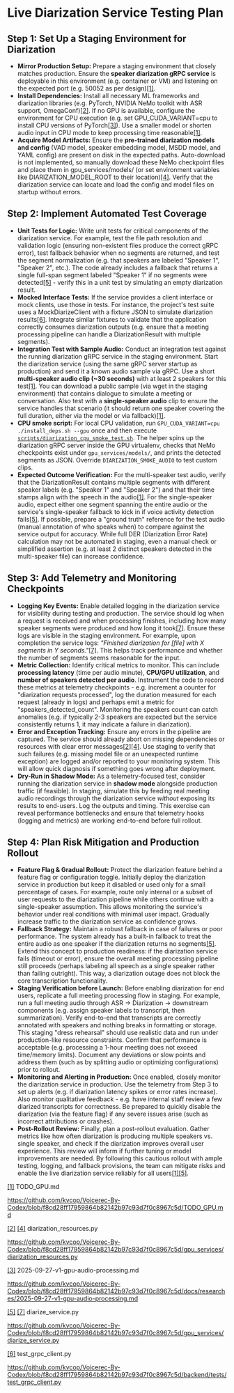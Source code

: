 # Live Diarization Service Testing Plan

## Step 1: Set Up a Staging Environment for Diarization

- **Mirror Production Setup:** Prepare a staging environment that closely matches production. Ensure the **speaker diarization gRPC service** is deployable in this environment (e.g. container or VM) and listening on the expected port (e.g. 50052 as per design)[\[1\]](https://github.com/kvcop/Voicerec-By-Codex/blob/f8cd28ff17959864b82142b97c93d7f0c8967c5d/TODO_GPU.md#L2-L5).
- **Install Dependencies:** Install all necessary ML frameworks and diarization libraries (e.g. PyTorch, NVIDIA NeMo toolkit with ASR support, OmegaConf)[\[2\]](https://github.com/kvcop/Voicerec-By-Codex/blob/f8cd28ff17959864b82142b97c93d7f0c8967c5d/gpu_services/diarization_resources.py#L94-L102). If no GPU is available, configure the environment for CPU execution (e.g. set GPU_CUDA_VARIANT=cpu to install CPU versions of PyTorch[\[3\]](https://github.com/kvcop/Voicerec-By-Codex/blob/f8cd28ff17959864b82142b97c93d7f0c8967c5d/docs/researches/2025-09-27-v1-gpu-audio-processing.md#L2-L5)). Use a smaller model or shorten audio input in CPU mode to keep processing time reasonable[\[1\]](https://github.com/kvcop/Voicerec-By-Codex/blob/f8cd28ff17959864b82142b97c93d7f0c8967c5d/TODO_GPU.md#L2-L5).
- **Acquire Model Artifacts:** Ensure the **pre-trained diarization models and config** (VAD model, speaker embedding model, MSDD model, and YAML config) are present on disk in the expected paths. Auto-download is not implemented, so manually download these NeMo checkpoint files and place them in gpu_services/models/ (or set environment variables like DIARIZATION_MODEL_ROOT to their location)[\[4\]](https://github.com/kvcop/Voicerec-By-Codex/blob/f8cd28ff17959864b82142b97c93d7f0c8967c5d/gpu_services/diarization_resources.py#L120-L128). Verify that the diarization service can locate and load the config and model files on startup without errors.

## Step 2: Implement Automated Test Coverage
- **Unit Tests for Logic:** Write unit tests for critical components of the diarization service. For example, test the file path resolution and validation logic (ensuring non-existent files produce the correct gRPC error), test fallback behavior when no segments are returned, and test the segment normalization (e.g. that speakers are labeled "Speaker 1", "Speaker 2", etc.). The code already includes a fallback that returns a single full-span segment labeled "Speaker 1" if no segments were detected[[5]](https://github.com/kvcop/Voicerec-By-Codex/blob/f8cd28ff17959864b82142b97c93d7f0c8967c5d/gpu_services/diarize_service.py#L213-L219) - verify this in a unit test by simulating an empty diarization result.
- **Mocked Interface Tests:** If the service provides a client interface or mock clients, use those in tests. For instance, the project's test suite uses a MockDiarizeClient with a fixture JSON to simulate diarization results[[6]](https://github.com/kvcop/Voicerec-By-Codex/blob/f8cd28ff17959864b82142b97c93d7f0c8967c5d/backend/tests/test_grpc_client.py#L32-L40). Integrate similar fixtures to validate that the application correctly consumes diarization outputs (e.g. ensure that a meeting processing pipeline can handle a DiarizationResult with multiple segments).
- **Integration Test with Sample Audio:** Conduct an integration test against the running diarization gRPC service in the staging environment. Start the diarization service (using the same gRPC server startup as production) and send it a known audio sample via gRPC. Use a short **multi-speaker audio clip (~30 seconds)** with at least 2 speakers for this test[[1]](https://github.com/kvcop/Voicerec-By-Codex/blob/f8cd28ff17959864b82142b97c93d7f0c8967c5d/TODO_GPU.md#L2-L5). You can download a public sample (via wget in the staging environment) that contains dialogue to simulate a meeting or conversation. Also test with a **single-speaker audio** clip to ensure the service handles that scenario (it should return one speaker covering the full duration, either via the model or via fallback)[[1]](https://github.com/kvcop/Voicerec-By-Codex/blob/f8cd28ff17959864b82142b97c93d7f0c8967c5d/TODO_GPU.md#L2-L5).
- **CPU smoke script:** For local CPU validation, run `GPU_CUDA_VARIANT=cpu ./install_deps.sh --gpu` once and then execute [`scripts/diarization_cpu_smoke_test.sh`](../../scripts/diarization_cpu_smoke_test.sh). The helper spins up the diarization gRPC server inside the GPU virtualenv, checks that NeMo checkpoints exist under `gpu_services/models/`, and prints the detected segments as JSON. Override `DIARIZATION_SMOKE_AUDIO` to test custom clips.
- **Expected Outcome Verification:** For the multi-speaker test audio, verify that the DiarizationResult contains multiple segments with different speaker labels (e.g. "Speaker 1" and "Speaker 2") and that their time stamps align with the speech in the audio[[1]](https://github.com/kvcop/Voicerec-By-Codex/blob/f8cd28ff17959864b82142b97c93d7f0c8967c5d/TODO_GPU.md#L2-L5). For the single-speaker audio, expect either one segment spanning the entire audio or the service's single-speaker fallback to kick in if voice activity detection fails[[5]](https://github.com/kvcop/Voicerec-By-Codex/blob/f8cd28ff17959864b82142b97c93d7f0c8967c5d/gpu_services/diarize_service.py#L213-L219). If possible, prepare a "ground truth" reference for the test audio (manual annotation of who speaks when) to compare against the service output for accuracy. While full DER (Diarization Error Rate) calculation may not be automated in staging, even a manual check or simplified assertion (e.g. at least 2 distinct speakers detected in the multi-speaker file) can increase confidence.

## Step 3: Add Telemetry and Monitoring Checkpoints

- **Logging Key Events:** Enable detailed logging in the diarization service for visibility during testing and production. The service should log when a request is received and when processing finishes, including how many speaker segments were produced and how long it took[\[7\]](https://github.com/kvcop/Voicerec-By-Codex/blob/f8cd28ff17959864b82142b97c93d7f0c8967c5d/gpu_services/diarize_service.py#L220-L228). Ensure these logs are visible in the staging environment. For example, upon completion the service logs: _"Finished diarization for \[file\] with X segments in Y seconds."_[\[7\]](https://github.com/kvcop/Voicerec-By-Codex/blob/f8cd28ff17959864b82142b97c93d7f0c8967c5d/gpu_services/diarize_service.py#L220-L228). This helps track performance and whether the number of segments seems reasonable for the input.
- **Metric Collection:** Identify critical metrics to monitor. This can include **processing latency** (time per audio minute), **CPU/GPU utilization**, and **number of speakers detected per audio**. Instrument the code to record these metrics at telemetry checkpoints - e.g. increment a counter for "diarization requests processed", log the duration measured for each request (already in logs) and perhaps emit a metric for "speakers_detected_count". Monitoring the speakers count can catch anomalies (e.g. if typically 2-3 speakers are expected but the service consistently returns 1, it may indicate a failure in diarization).
- **Error and Exception Tracking:** Ensure any errors in the pipeline are captured. The service should already abort on missing dependencies or resources with clear error messages[\[2\]](https://github.com/kvcop/Voicerec-By-Codex/blob/f8cd28ff17959864b82142b97c93d7f0c8967c5d/gpu_services/diarization_resources.py#L94-L102)[\[4\]](https://github.com/kvcop/Voicerec-By-Codex/blob/f8cd28ff17959864b82142b97c93d7f0c8967c5d/gpu_services/diarization_resources.py#L120-L128). Use staging to verify that such failures (e.g. missing model file or an unexpected runtime exception) are logged and/or reported to your monitoring system. This will allow quick diagnosis if something goes wrong after deployment.
- **Dry-Run in Shadow Mode:** As a telemetry-focused test, consider running the diarization service in **shadow mode** alongside production traffic (if feasible). In staging, simulate this by feeding real meeting audio recordings through the diarization service _without_ exposing its results to end-users. Log the outputs and timing. This exercise can reveal performance bottlenecks and ensure that telemetry hooks (logging and metrics) are working end-to-end before full rollout.

## Step 4: Plan Risk Mitigation and Production Rollout

- **Feature Flag & Gradual Rollout:** Protect the diarization feature behind a feature flag or configuration toggle. Initially deploy the diarization service in production but keep it disabled or used only for a small percentage of cases. For example, route only internal or a subset of user requests to the diarization pipeline while others continue with a single-speaker assumption. This allows monitoring the service's behavior under real conditions with minimal user impact. Gradually increase traffic to the diarization service as confidence grows.
- **Fallback Strategy:** Maintain a robust fallback in case of failures or poor performance. The system already has a built-in fallback to treat the entire audio as one speaker if the diarization returns no segments[\[5\]](https://github.com/kvcop/Voicerec-By-Codex/blob/f8cd28ff17959864b82142b97c93d7f0c8967c5d/gpu_services/diarize_service.py#L213-L219). Extend this concept to production readiness: if the diarization service fails (timeout or error), ensure the overall meeting processing pipeline still proceeds (perhaps labeling all speech as a single speaker rather than failing outright). This way, a diarization outage does not block the core transcription functionality.
- **Staging Verification before Launch:** Before enabling diarization for end users, replicate a full meeting processing flow in staging. For example, run a full meeting audio through ASR -> Diarization -> downstream components (e.g. assign speaker labels to transcript, then summarization). Verify end-to-end that transcripts are correctly annotated with speakers and nothing breaks in formatting or storage. This staging "dress rehearsal" should use realistic data and run under production-like resource constraints. Confirm that performance is acceptable (e.g. processing a 1-hour meeting does not exceed time/memory limits). Document any deviations or slow points and address them (such as by splitting audio or optimizing configurations) prior to rollout.
- **Monitoring and Alerting in Production:** Once enabled, closely monitor the diarization service in production. Use the telemetry from Step 3 to set up alerts (e.g. if diarization latency spikes or error rates increase). Also monitor qualitative feedback - e.g. have internal staff review a few diarized transcripts for correctness. Be prepared to quickly disable the diarization (via the feature flag) if any severe issues arise (such as incorrect attributions or crashes).
- **Post-Rollout Review:** Finally, plan a post-rollout evaluation. Gather metrics like how often diarization is producing multiple speakers vs. single speaker, and check if the diarization improves overall user experience. This review will inform if further tuning or model improvements are needed. By following this cautious rollout with ample testing, logging, and fallback provisions, the team can mitigate risks and enable the live diarization service reliably for all users[\[1\]](https://github.com/kvcop/Voicerec-By-Codex/blob/f8cd28ff17959864b82142b97c93d7f0c8967c5d/TODO_GPU.md#L2-L5)[\[5\]](https://github.com/kvcop/Voicerec-By-Codex/blob/f8cd28ff17959864b82142b97c93d7f0c8967c5d/gpu_services/diarize_service.py#L213-L219).

[\[1\]](https://github.com/kvcop/Voicerec-By-Codex/blob/f8cd28ff17959864b82142b97c93d7f0c8967c5d/TODO_GPU.md#L2-L5) TODO_GPU.md

<https://github.com/kvcop/Voicerec-By-Codex/blob/f8cd28ff17959864b82142b97c93d7f0c8967c5d/TODO_GPU.md>

[\[2\]](https://github.com/kvcop/Voicerec-By-Codex/blob/f8cd28ff17959864b82142b97c93d7f0c8967c5d/gpu_services/diarization_resources.py#L94-L102) [\[4\]](https://github.com/kvcop/Voicerec-By-Codex/blob/f8cd28ff17959864b82142b97c93d7f0c8967c5d/gpu_services/diarization_resources.py#L120-L128) diarization_resources.py

<https://github.com/kvcop/Voicerec-By-Codex/blob/f8cd28ff17959864b82142b97c93d7f0c8967c5d/gpu_services/diarization_resources.py>

[\[3\]](https://github.com/kvcop/Voicerec-By-Codex/blob/f8cd28ff17959864b82142b97c93d7f0c8967c5d/docs/researches/2025-09-27-v1-gpu-audio-processing.md#L2-L5) 2025-09-27-v1-gpu-audio-processing.md

<https://github.com/kvcop/Voicerec-By-Codex/blob/f8cd28ff17959864b82142b97c93d7f0c8967c5d/docs/researches/2025-09-27-v1-gpu-audio-processing.md>

[\[5\]](https://github.com/kvcop/Voicerec-By-Codex/blob/f8cd28ff17959864b82142b97c93d7f0c8967c5d/gpu_services/diarize_service.py#L213-L219) [\[7\]](https://github.com/kvcop/Voicerec-By-Codex/blob/f8cd28ff17959864b82142b97c93d7f0c8967c5d/gpu_services/diarize_service.py#L220-L228) diarize_service.py

<https://github.com/kvcop/Voicerec-By-Codex/blob/f8cd28ff17959864b82142b97c93d7f0c8967c5d/gpu_services/diarize_service.py>

[\[6\]](https://github.com/kvcop/Voicerec-By-Codex/blob/f8cd28ff17959864b82142b97c93d7f0c8967c5d/backend/tests/test_grpc_client.py#L32-L40) test_grpc_client.py

<https://github.com/kvcop/Voicerec-By-Codex/blob/f8cd28ff17959864b82142b97c93d7f0c8967c5d/backend/tests/test_grpc_client.py>
